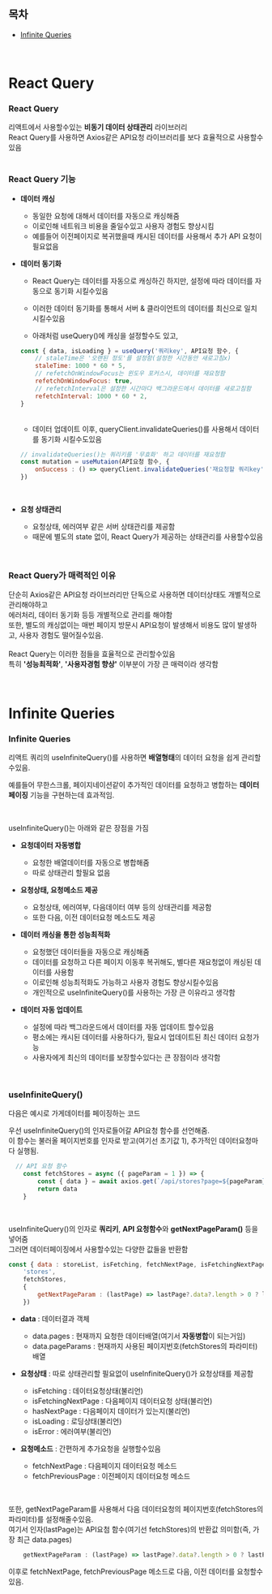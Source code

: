 ## 목차
- [Infinite Queries](#infinite-queries)

<br/>

# React Query

### React Query
리액트에서 사용할수있는 **비동기 데이터 상태관리** 라이브러리<br/>
React Query를 사용하면 Axios같은 API요청 라이브러리를 보다 효율적으로 사용할수있음<br/>
<br/>

### React Query 기능
- **데이터 캐싱**
    - 동일한 요청에 대해서 데이터를 자동으로 캐싱해줌
    - 이로인해 네트워크 비용을 줄일수있고 사용자 경험도 향상시킴
    - 예를들어 이전페이지로 복귀했을때 캐시된 데이터를 사용해서 추가 API 요청이 필요없음

- **데이터 동기화**
    - React Query는 데이터를 자동으로 캐싱하긴 하지만, 설정에 따라 데이터를 자동으로 동기화 시킬수있음
    - 이러한 데이터 동기화를 통해서 서버 & 클라이언트의 데이터를 최신으로 일치시킬수있음

    - 아래처럼 useQuery()에 캐싱을 설정할수도 있고,
    ```js
    const { data, isLoading } = useQuery('쿼리key', API요청 함수, {
        // staleTime은 '오랜된 정도'를 설정함(설정한 시간동안 새로고침x)
        staleTime: 1000 * 60 * 5, 
        // refetchOnWindowFocus는 윈도우 포커스시, 데이터를 재요청함
        refetchOnWindowFocus: true, 
        // refetchInterval은 설정한 시간마다 백그라운드에서 데이터를 새로고침함
        refetchInterval: 1000 * 60 * 2, 
    }
    ```
    <br/>
    
    - 데이터 업데이트 이후, queryClient.invalidateQueries()를 사용해서 데이터를 동기화 시킬수도있음
    ```js
    // invalidateQueries()는 쿼리키를 '무효화' 하고 데이터를 재요청함 
    const mutation = useMutaion(API요청 함수, {
        onSuccess : () => queryClient.invalidateQueries('재요청할 쿼리key')
    })
    ```
    <br/>

- **요청 상태관리**
    - 요청상태, 에러여부 같은 서버 상태관리를 제공함
    - 때문에 별도의 state 없이, React Query가 제공하는 상태관리를 사용할수있음 

<br/>

### React Query가 매력적인 이유
단순히 Axios같은 API요청 라이브러리만 단독으로 사용하면 데이터상태도 개별적으로 관리해야하고<br/>
에러처리, 데이터 동기화 등등 개별적으로 관리를 해야함<br/>
또한, 별도의 캐싱없이는 매번 페이지 방문시 API요청이 발생해서 비용도 많이 발생하고, 사용자 경험도 떨어질수있음.<br/>
<br/>
React Query는 이러한 점들을 효율적으로 관리할수있음<br/>
특히 **'성능최적화'**, **'사용자경험 향상'** 이부분이 가장 큰 매력이라 생각함<br/> 

<br/>

# Infinite Queries

### Infinite Queries
리액트 쿼리의 useInfiniteQuery()를 사용하면 **배열형태**의 데이터 요청을 쉽게 관리할수있음.<br/>

예를들어 무한스크롤, 페이지네이션같이 추가적인 데이터를 요청하고 병합하는 **데이터페이징** 기능을 구현하는데 효과적임.<br/>

<br/>

useInfiniteQuery()는 아래와 같은 장점을 가짐
- **요청데이터 자동병합**
    - 요청한 배열데이터를 자동으로 병합해줌
    - 따로 상태관리 할필요 없음

- **요청상태, 요청메소드 제공**
    - 요청상태, 에러여부, 다음데이터 여부 등의 상태관리를 제공함
    - 또한 다음, 이전 데이터요청 메소드도 제공

- **데이터 캐싱을 통한 성능최적화**
    - 요청했던 데이터들을 자동으로 캐싱해줌
    - 데이터를 요청하고 다른 페이지 이동후 복귀해도, 별다른 재요청없이 캐싱된 데이터를 사용함
    - 이로인해 성능최적화도 가능하고 사용자 경험도 향상시킬수있음
    - 개인적으로 useInfiniteQuery()를 사용하는 가장 큰 이유라고 생각함

- **데이터 자동 업데이트**
    - 설정에 따라 백그라운드에서 데이터를 자동 업데이트 할수있음
    - 평소에는 캐시된 데이터를 사용하다가, 필요시 업데이트된 최신 데이터 요청가능
    - 사용자에게 최신의 데이터를 보장할수있다는 큰 장점이라 생각함

<br/>


### useInfiniteQuery()

다음은 예시로 가게데이터를 페이징하는 코드<br/>

우선 useInfiniteQuery()의 인자로들어갈 API요청 함수를 선언해줌.<br/>
이 함수는 불러올 페이지번호를 인자로 받고(여기선 초기값 1), 추가적인 데이터요청마다 실행됨.<br/>

```js
  // API 요청 함수
    const fetchStores = async ({ pageParam = 1 }) => {
        const { data } = await axios.get(`/api/stores?page=${pageParam}`)
        return data
    }
```
<br/>

useInfiniteQuery()의 인자로 **쿼리키**, **API 요청함수**와 **getNextPageParam()** 등을 넣어줌<br/>
그러면 데이터페이징에서 사용할수있는 다양한 값들을 반환함

```js
const { data : storeList, isFetching, fetchNextPage, isFetchingNextPage, hasNextPage, isLoading, isError } = useInfiniteQuery(
    'stores', 
    fetchStores,
    {
        getNextPageParam : (lastPage) => lastPage?.data?.length > 0 ? lastPage.page + 1 : undefined
    })
```

- **data** : 데이터결과 객체
    - data.pages : 현재까지 요청한 데이터배열(여기서 **자동병합**이 되는거임)
    - data.pageParams : 현재까지 사용된 페이지번호(fetchStores의 파라미터)배열

- **요청상태** : 따로 상태관리할 필요없이 useInfiniteQuery()가 요청상태를 제공함
    - isFetching : 데이터요청상태(불리언)
    - isFetchingNextPage : 다음페이지 데이터요청 상태(불리언)
    - hasNextPage : 다음페이지 데이터가 있는지(불리언)
    - isLoading : 로딩상태(불리언)
    - isError : 에러여부(불리언)

- **요청메소드** : 간편하게 추가요청을 실행할수있음
    - fetchNextPage : 다음페이지 데이터요청 메소드
    - fetchPreviousPage : 이전페이지 데이터요청 메소드

<br/>

또한, getNextPageParam를 사용해서 다음 데이터요청의 페이지번호(fetchStores의 파라미터)를 설정해줄수있음.<br/>
여기서 인자(lastPage)는 API요첨 함수(여기선 fetchStores)의 반환값 의미함(즉, 가장 최근 data.pages)<br/>

```js
    getNextPageParam : (lastPage) => lastPage?.data?.length > 0 ? lastPage.page + 1 : undefined
```

이후로 fetchNextPage, fetchPreviousPage 메소드로 다음, 이전 데이터를 요청할수있음.<br/>

<br/>

